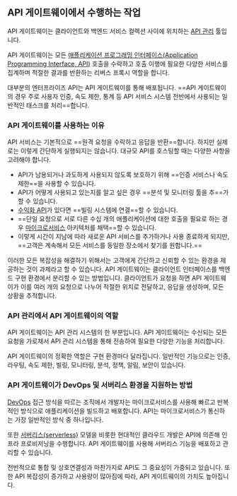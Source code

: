 ## API 게이트웨이에서 수행하는 작업

API 게이트웨이는 클라이언트와 백엔드 서비스 컬렉션 사이에 위치하는 [API 관리](https://www.redhat.com/ko/topics/api/what-is-api-management) 툴입니다.

API 게이트웨이는 모든 [애플리케이션 프로그래밍 인터페이스(Application Programming Interface, API)](https://www.redhat.com/ko/topics/api/what-are-application-programming-interfaces) 호출을 수락하고 호출 이행에 필요한 다양한 서비스를 집계하며 적절한 결과를 반환하는 리버스 프록시 역할을 합니다.

대부분의 엔터프라이즈 API는 API 게이트웨이를 통해 배포됩니다. ==API 게이트웨이의 경우 주로 사용자 인증, 속도 제한, 통계 등 API 서비스 시스템 전반에서 사용되는 일반적인 태스크를 처리==합니다.



### API 게이트웨이를 사용하는 이유

API 서비스는 기본적으로 ==원격 요청을 수락하고 응답을 반환==합니다. 하지만 실제로는 이렇게 간단하게 실행되지는 않습니다. 대규모 API를 호스팅할 때는 다양한 사항을 고려해야 합니다.

- API가 남용되거나 과도하게 사용되지 않도록 보호하기 위해 ==인증 서비스나 속도 제한==을 사용할 수 있습니다. 
- API가 어떻게 사용되고 있는지를 알고 싶은 경우 ==분석 및 모니터링 툴을 추==가할 수 있습니다.
- [수익화 API](https://www.redhat.com/ko/topics/api/what-is-api-monetization)가 있다면 ==빌링 시스템에 연결==할 수 있습니다.
- ==단일 요청으로 서로 다른 수십 개의 애플리케이션에 대한 호출을 필요로 하는 경우 [마이크로서비스](https://www.redhat.com/ko/topics/microservices/what-are-microservices) 아키텍처를 채택==할 수 있습니다.
- 이렇게 시간이 지남에 따라 새로운 API 서비스를 추가하거나 사용 종료하게 되지만, ==고객은 계속해서 모든 서비스를 동일한 장소에서 찾기를 원합니다.==

이러한 모든 복잡성을 해결하기 위해서는 고객에게 간단하고 신뢰할 수 있는 환경을 제공하는 것이 과제라고 할 수 있습니다. API 게이트웨이는 클라이언트 인터페이스를 백엔드 구현 환경에서 분리할 수 있는 방법입니다. 클라이언트가 요청을 하면 API 게이트웨이가 이를 여러 개의 요청으로 나누어 적절한 위치로 전달하고, 응답을 생성하며, 모든 상황을 추적합니다.



### API 관리에서 API 게이트웨이의 역할

API 게이트웨이는 API 관리 시스템의 한 부분입니다. API 게이트웨이는 수신되는 모든 요청을 가로채서 API 관리 시스템을 통해 전송하여 필요한 다양한 기능을 처리합니다.

API 게이트웨이의 정확한 역할은 구현 환경마다 달라집니다. 일반적인 기능으로는 인증, 라우팅, 속도 제한, 빌링, 모니터링, 분석, 정책, 알림, 보안이 있습니다.



### API 게이트웨이가 DevOps 및 서버리스 환경을 지원하는 방법

[DevOps](https://www.redhat.com/ko/topics/devops) 접근 방식을 따르는 조직에서 개발자는 마이크로서비스를 사용해 빠르고 반복적인 방식으로 애플리케이션을 빌드하고 배포합니다. API는 마이크로서비스가 통신하는 가장 일반적인 방식 중 하나입니다.

또한 [서버리스(serverless)](https://www.redhat.com/ko/topics/cloud-native-apps/what-is-serverless) 모델을 비롯한 현대적인 클라우드 개발은 API에 의존해 인프라 프로비저닝을 수행합니다. API 게이트웨이를 사용해 서버리스 기능을 배포하고 관리할 수 있습니다.

전반적으로 통합 및 상호연결성과 마찬가지로 API도 그 중요성이 가중되고 있습니다. 또한 API 복잡성이 증가하고 사용량이 많아짐에 따라, API 게이트웨이의 가치도 높아집니다.